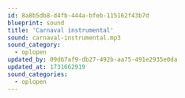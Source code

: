 ```yaml
---
id: 8a8b5db8-d4fb-444a-bfeb-115162f43b7d
blueprint: sound
title: 'Carnaval instrumental'
sound: carnaval-instrumental.mp3
sound_category:
  - oplopen
updated_by: 09d67af9-db27-492b-aa75-491e2935e0da
updated_at: 1731662919
sound_categories:
  - oplopen
---
```

